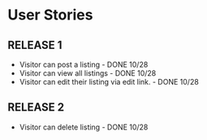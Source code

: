# User Stories 

## RELEASE 1
* Visitor can post a listing - DONE 10/28
* Visitor can view all listings - DONE 10/28
* Visitor can edit their listing via edit link. - DONE 10/28


## RELEASE 2
* Visitor can delete listing - DONE 10/28
